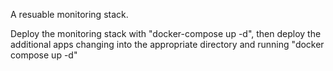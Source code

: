 A resuable monitoring stack.

Deploy the monitoring stack with "docker-compose up -d", then deploy the additional apps changing into the appropriate directory and running "docker compose up -d"
